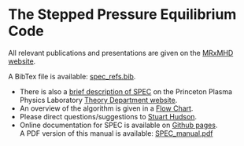 # The Stepped Pressure Equilibrium Code

All relevant publications and presentations are given on the [MRxMHD website](http://w3.pppl.gov/~shudson/Spec/spec.html).

A BibTex file is available: [spec_refs.bib](https://raw.githubusercontent.com/PrincetonUniversity/SPEC/master/spec_refs.bib).

* There is also a [brief description of SPEC](http://theory.pppl.gov/research/research.php?rid=10#h5)
  on the Princeton Plasma Physics Laboratory [Theory Department website](http://theory.pppl.gov/).
* An overview of the algorithm is given in a [Flow Chart](http://w3.pppl.gov/~shudson/Spec/SpecFlowchart.pdf).
* Please direct questions/suggestions to [Stuart Hudson](mailto:shudson@pppl.gov?subject=spec).
* Online documentation for SPEC is available on [Github pages](https://princetonuniversity.github.io/SPEC/).  
  A PDF version of this manual is available: [SPEC_manual.pdf](https://princetonuniversity.github.io/SPEC/SPEC_manual.pdf)
